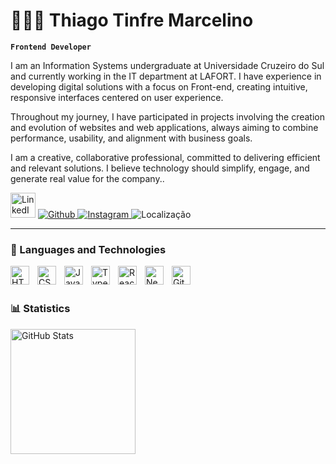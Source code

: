 # 👩🏻‍💻 Thiago Tinfre Marcelino

**`Frontend Developer`**

I am an Information Systems undergraduate at Universidade Cruzeiro do Sul and currently working in the IT department at LAFORT. I have experience in developing digital solutions with a focus on Front-end, creating intuitive, responsive interfaces centered on user experience.

Throughout my journey, I have participated in projects involving the creation and evolution of websites and web applications, always aiming to combine performance, usability, and alignment with business goals.

I am a creative, collaborative professional, committed to delivering efficient and relevant solutions. I believe technology should simplify, engage, and generate real value for the company..

<p align="left">
<a href="https://www.linkedin.com/in/thiago-tinfre-marcelino-247812262/" target="_blank" title="My LinkedIn" style="text-decoration: none; ">
    <img 
        src="https://cdn.jsdelivr.net/gh/devicons/devicon/icons/linkedin/linkedin-original.svg" 
        alt="LinkedIn"
        width="40"
        height="40"
    />
    <a href="https://github.com/thiago-tm">
    <img alt="Github" title="My GitHub" src="https://img.shields.io/badge/github-black?style=for-the-badge&logo=github&logoColor=white"/>
    </a>
    <a href="https://www.instagram.com/thiagotinfre">
        <img 
            alt="Instagram" 
            title="Follow in Instagram" 
            src=https://img.shields.io/badge/Instagram-black?style=for-the-badge&logo=instagram&logoColor=white"
        />
    </a>
    <img 
    alt="Localização" 
    title="Minha localização" 
    src="https://img.shields.io/badge/-Curitiba,%20Brasil-black?style=for-the-badge&logo=google-maps&logoColor=white"
/>
</a>
</a>
    
    
</p>

---

### 🤖 Languages and Technologies

<img 
    align="left" 
    alt="HTML"
    title="HTML" 
    width="30px" 
    style="padding-right: 10px;" 
    src="https://cdn.jsdelivr.net/gh/devicons/devicon@latest/icons/html5/html5-original.svg" 
/>
<img 
    align="left" 
    alt="CSS" 
    title="CSS"
    width="30px" 
    style="padding-right: 10px;" 
    src="https://cdn.jsdelivr.net/gh/devicons/devicon@latest/icons/css3/css3-original.svg" 
/>
<img 
    align="left" 
    alt="JavaScript" 
    title="JavaScript"
    width="30px" 
    style="padding-right: 10px;" 
    src="https://cdn.jsdelivr.net/gh/devicons/devicon@latest/icons/javascript/javascript-original.svg" 
/>
<img 
    align="left" 
    alt="TypeScript"
    title="TypeScript" 
    width="30px" 
    style="padding-right: 10px;" 
    src="https://cdn.jsdelivr.net/gh/devicons/devicon@latest/icons/typescript/typescript-original.svg" 
/>
<img 
    align="left" 
    alt="React"
    title="React" 
    width="30px" 
    style="padding-right: 10px;" 
    src="https://cdn.jsdelivr.net/gh/devicons/devicon@latest/icons/react/react-original.svg" 
/>
<img 
    align="left" 
    alt="Next.js" 
    title="Next.js"
    width="30px" 
    style="padding-right: 10px;" 
    src="https://cdn.jsdelivr.net/gh/devicons/devicon@latest/icons/nextjs/nextjs-original.svg" 
/>
<img 
    align="left" 
    alt="Git" 
    title="Git"
    width="30px" 
    style="padding-right: 10px;" 
    src="https://cdn.jsdelivr.net/gh/devicons/devicon@latest/icons/git/git-original.svg" 
/>
<br/>
<br/>

### 📊 Statistics



<img 
      align="left" 
      alt="GitHub Stats" 
      height="200" 
      src="https://github-readme-stats.vercel.app/api/top-langs/?username=thiago-tm&theme=tokyonight&layout=compact&custom_title=Technologies&langs_count=9" 
  />

</p>
